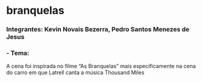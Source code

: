 # branquelas

<h3>Integrantes: Kevin Novais Bezerra, Pedro Santos Menezes de Jesus<h3>

<h3>- Tema:</h3>

A cena foi inspirada no filme “As Branquelas” mais especificamente na cena do carro em que Latrell canta a música Thousand Miles 
